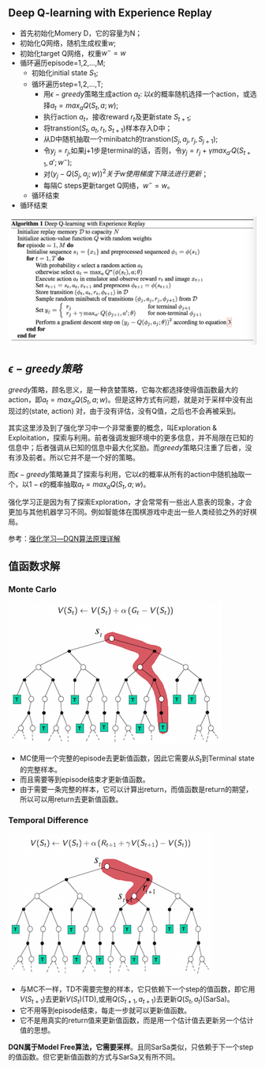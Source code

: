 


## Deep Q-learning with Experience Replay
- 首先初始化Momery D，它的容量为N；
- 初始化Q网络，随机生成权重$w$;
- 初始化target Q网络，权重$w^-=w$
- 循环遍历episode=1,2,...,M;
    - 初始化initial state $S_1$;
    - 循环遍历step=1,2,...,T;
        - 用$\epsilon-greedy$策略生成action $a_t$: 以$\epsilon$的概率随机选择一个action，或选择$a_t=max_{a}Q(S_{t},a;w)$;
        - 执行action $a_t$，接收reward $r_t$及更新state $S_{t+1}$;
        - 将transtion$(S_t,a_t,r_t,S_{t+1})$样本存入D中；
        - 从D中随机抽取一个minibatch的transtion$(S_j,a_j,r_j,S_{j+1})$;
        - 令$y_j=r_j$,如果j+1步是terminal的话，否则，令$y_j=r_j+\gamma max_{a'}Q(S_{t+1},a';w^-)$;
        - 对$(y_j-Q(S_{j},a_j;w))^2 关于w使用梯度下降法进行更新$；
        - 每隔C steps更新target Q网络，$w^-=w$。
    - 循环结束
- 循环结束

![](assets/dqn.png)

## $\epsilon-greedy策略$
$greedy$策略，顾名思义，是一种贪婪策略，它每次都选择使得值函数最大的action，即$a_t=max_{a}Q(S_{t},a;w)$。但是这种方式有问题，就是对于采样中没有出现过的(state, action) 对，由于没有评估，没有Q值，之后也不会再被采到。

其实这里涉及到了强化学习中一个非常重要的概念，叫Exploration & Exploitation，探索与利用。前者强调发掘环境中的更多信息，并不局限在已知的信息中；后者强调从已知的信息中最大化奖励。而$greedy$策略只注重了后者，没有涉及前者。所以它并不是一个好的策略。

而$\epsilon-greedy$策略兼具了探索与利用，它以$\epsilon$的概率从所有的action中随机抽取一个，以$1-\epsilon$的概率抽取$a_t=max_{a}Q(S_{t},a;w)$。

强化学习正是因为有了探索Exploration，才会常常有一些出人意表的现象，才会更加与其他机器学习不同。例如智能体在围棋游戏中走出一些人类经验之外的好棋局。

参考：[强化学习—DQN算法原理详解](https://wanjun0511.github.io/2017/11/05/DQN/)

## 值函数求解
### Monte Carlo
![MC](assets/MC.png)
- MC使用一个完整的episode去更新值函数，因此它需要从$S_t$到Terminal state的完整样本。
- 而且需要等到episode结束才更新值函数。
- 由于需要一条完整的样本，它可以计算出return，而值函数是return的期望，所以可以用return去更新值函数。

### Temporal Difference
![TD](assets/TD.png)
- 与MC不一样，TD不需要完整的样本，它只依赖下一个step的值函数，即它用$V(S_{t+1})$去更新$V(S_t)$(TD),或用$Q(S_{t+1},a_{t+1})$去更新$Q(S_{t},a_{t})$(SarSa)。
- 它不用等到episode结束，每走一步就可以更新值函数。
- 它不是用真实的return值来更新值函数，而是用一个估计值去更新另一个估计值的思想。

**DQN属于Model Free算法，它需要采样**。且同SarSa类似，只依赖于下一个step的值函数。但它更新值函数的方式与SarSa又有所不同。

